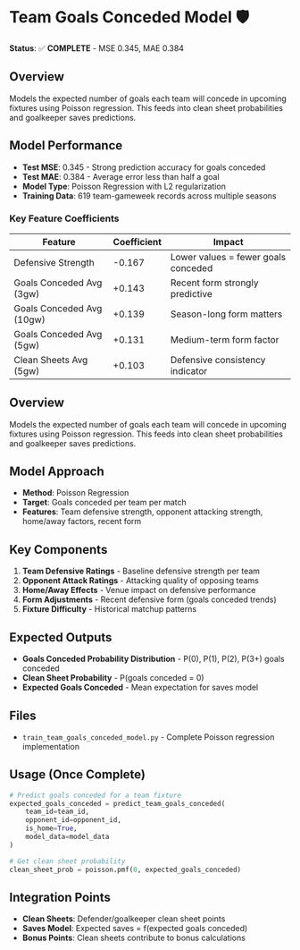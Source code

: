 # Team Goals Conceded Model 🛡️

**Status**: ✅ **COMPLETE** - MSE 0.345, MAE 0.384

## Overview
Models the expected number of goals each team will concede in upcoming fixtures using Poisson regression. This feeds into clean sheet probabilities and goalkeeper saves predictions.

## Model Performance
- **Test MSE**: 0.345 - Strong prediction accuracy for goals conceded
- **Test MAE**: 0.384 - Average error less than half a goal
- **Model Type**: Poisson Regression with L2 regularization
- **Training Data**: 619 team-gameweek records across multiple seasons

### Key Feature Coefficients
| Feature | Coefficient | Impact |
|---------|-------------|---------|
| Defensive Strength | -0.167 | Lower values = fewer goals conceded |
| Goals Conceded Avg (3gw) | +0.143 | Recent form strongly predictive |
| Goals Conceded Avg (10gw) | +0.139 | Season-long form matters |
| Goals Conceded Avg (5gw) | +0.131 | Medium-term form factor |
| Clean Sheets Avg (5gw) | +0.103 | Defensive consistency indicator |

## Overview
Models the expected number of goals each team will concede in upcoming fixtures using Poisson regression. This feeds into clean sheet probabilities and goalkeeper saves predictions.

## Model Approach
- **Method**: Poisson Regression
- **Target**: Goals conceded per team per match
- **Features**: Team defensive strength, opponent attacking strength, home/away factors, recent form

## Key Components
1. **Team Defensive Ratings** - Baseline defensive strength per team
2. **Opponent Attack Ratings** - Attacking quality of opposing teams  
3. **Home/Away Effects** - Venue impact on defensive performance
4. **Form Adjustments** - Recent defensive form (goals conceded trends)
5. **Fixture Difficulty** - Historical matchup patterns

## Expected Outputs
- **Goals Conceded Probability Distribution** - P(0), P(1), P(2), P(3+) goals conceded
- **Clean Sheet Probability** - P(goals conceded = 0)
- **Expected Goals Conceded** - Mean expectation for saves model

## Files
- `train_team_goals_conceded_model.py` - Complete Poisson regression implementation

## Usage (Once Complete)
```python
# Predict goals conceded for a team fixture
expected_goals_conceded = predict_team_goals_conceded(
    team_id=team_id,
    opponent_id=opponent_id, 
    is_home=True,
    model_data=model_data
)

# Get clean sheet probability
clean_sheet_prob = poisson.pmf(0, expected_goals_conceded)
```

## Integration Points
- **Clean Sheets**: Defender/goalkeeper clean sheet points
- **Saves Model**: Expected saves = f(expected goals conceded)
- **Bonus Points**: Clean sheets contribute to bonus calculations
